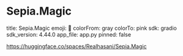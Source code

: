 # Sepia.Magic

title: Sepia.Magic
emoji: 🐠
colorFrom: gray
colorTo: pink
sdk: gradio
sdk_version: 4.44.0
app_file: app.py
pinned: false

https://huggingface.co/spaces/Realhasani/Sepia.Magic
